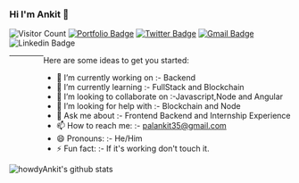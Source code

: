 ### Hi I'm Ankit 👋

  ![Visitor Count](https://rebrand.ly/bvpfrng)
  [![Portfolio Badge](https://img.shields.io/website?color=blue&label=Portfolio&style=flat-square&up_message=Online&url=http%3A%2F%2Fhowdyankit.xyz%2F)](http://howdyankit.xyz/)
  [![Twitter Badge](https://img.shields.io/badge/-howdy_ankit-1ca0f1?style=flat-square&logo=twitter&logoColor=white&link=https://twitter.com/howdy_ankit)](https://twitter.com/howdy_ankit)
  [![Gmail Badge](https://img.shields.io/badge/-palankit35@gmail.com-c14438?style=flat-square&logo=Gmail&logoColor=white&link=mailto:palankit35@gmail.com)](mailto:palankit35@gmail.com)
  ![Linkedin Badge](https://img.shields.io/badge/Ankitpal-blue?style=flat-square&logo=Linkedin&logoColor=white&link=https://www.linkedin.com/in/ankit-pal-632a72109/)
  
  <!-- <img align="right" width="400" height="250" src="https://user-images.githubusercontent.com/40737659/93005061-f725a780-f56a-11ea-9f99-348a0511b7cf.gif"> -->

<div style="float:right"> 
Here are some ideas to get you started:
  
- 🔭 I’m currently working on :- Backend 
- 🌱 I’m currently learning :- FullStack and Blockchain 
- 👯 I’m looking to collaborate on :-Javascript,Node and Angular
- 🤔 I’m looking for help with :- Blockchain and Node
- 💬 Ask me about :- Frontend Backend and Internship Experience
- 📫 How to reach me: :- palankit35@gmail.com 
- 😄 Pronouns: :- He/Him
- ⚡ Fun fact: :- If it's working don't touch it.
</div>


---

![howdyAnkit's github stats](https://github-readme-stats.vercel.app/api?username=howdyAnkit&show_icons=true)

